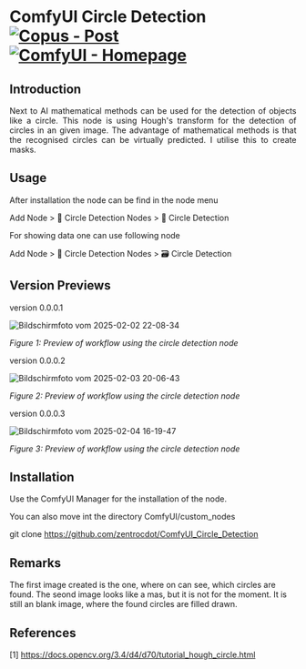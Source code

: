 # ComfyUI Circle Detection [![Copus - Post](https://img.shields.io/badge/Copus-Post-00aaee)](https://www.copus.io/work/93ba7f55a26845cd9666854a750a80f1) [![ComfyUI - Homepage](https://img.shields.io/badge/ComfyUI-Homepage-aa00ee)](https://github.com/comfyanonymous/ComfyUI)

## Introduction

<p align="justify">Next to AI mathematical methods can be used for the detection of objects like a circle. This node is using Hough's transform for the detection of circles in an given image. The advantage of mathematical methods is that the recognised circles can be virtually predicted. I utilise this to create masks.</p>

## Usage

After installation the node can be find in the node menu

  Add Node > 🧬 Circle Detection Nodes > 🔬 Circle Detection

For showing data one can use following node

   Add Node > 🧬 Circle Detection Nodes > 🗃 Circle Detection

## Version Previews

version 0.0.0.1

![Bildschirmfoto vom 2025-02-02 22-08-34](https://github.com/user-attachments/assets/60386026-9e15-4508-b6d9-dade02bb44d7)

*Figure 1: Preview of workflow using the circle detection node* 

version 0.0.0.2

![Bildschirmfoto vom 2025-02-03 20-06-43](https://github.com/user-attachments/assets/95ec4a2e-f0f6-4ba7-8a89-c3fdf6b1125f)

*Figure 2: Preview of workflow using the circle detection node* 

version 0.0.0.3

![Bildschirmfoto vom 2025-02-04 16-19-47](https://github.com/user-attachments/assets/93a799c4-1533-44fa-8334-0223221efcb2)

*Figure 3: Preview of workflow using the circle detection node* 

## Installation

Use the ComfyUI Manager for the installation of the node.

You can also move int the directory ComfyUI/custom_nodes

git clone https://github.com/zentrocdot/ComfyUI_Circle_Detection

## Remarks

The first image created is the one, where on can see, which circles are found. The seond image looks like a mas, but it is not for the moment. 
It is still an blank image, where the found circles are filled drawn. 

## References

[1] https://docs.opencv.org/3.4/d4/d70/tutorial_hough_circle.html
